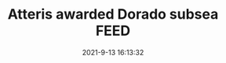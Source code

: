---
"title": "Atteris awarded Dorado subsea FEED"
"date": "2021-9-13 16:13:32"
"feed_name": "OFFSHOREMAG"
"feed_website": "https://www.offshore-mag.com/"
"feed_rss": "https://www.offshore-mag.com/__rss/website-scheduled-content.xml?input=%7B%22sectionAlias%22%3A%22home%22%7D"
"link": "https://www.offshore-mag.com/subsea/article/14210207/atteris-awarded-dorado-subsea-feed"
"file": "_posts/1-1-2021-19c9a6a590ca4a282827befa735bba4c460f7d4d.md"
"accident": "0"
"drilling": "0"
---